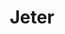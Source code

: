 ---
title: "Jeter"
layout: photo-post
categories:
  - Photos
image: http://files.claycarson.net/photos/2010-09-12-jeter.jpg
---
